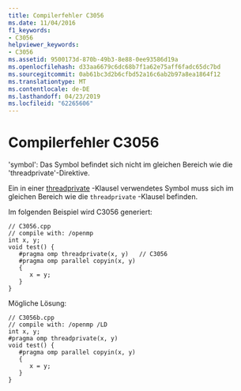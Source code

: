 ```yaml
---
title: Compilerfehler C3056
ms.date: 11/04/2016
f1_keywords:
- C3056
helpviewer_keywords:
- C3056
ms.assetid: 9500173d-870b-49b3-8e88-0ee93586d19a
ms.openlocfilehash: d33aa6679c6dc68b7f1a62e75aff6fadc65dc7bd
ms.sourcegitcommit: 0ab61bc3d2b6cfbd52a16c6ab2b97a8ea1864f12
ms.translationtype: MT
ms.contentlocale: de-DE
ms.lasthandoff: 04/23/2019
ms.locfileid: "62265606"
---
```

# <a name="compiler-error-c3056"></a>Compilerfehler C3056

'symbol': Das Symbol befindet sich nicht im gleichen Bereich wie die 'threadprivate'-Direktive.

Ein in einer [threadprivate](../../parallel/openmp/reference/threadprivate.md) -Klausel verwendetes Symbol muss sich im gleichen Bereich wie die `threadprivate` -Klausel befinden.

Im folgenden Beispiel wird C3056 generiert:

```
// C3056.cpp
// compile with: /openmp
int x, y;
void test() {
   #pragma omp threadprivate(x, y)   // C3056
   #pragma omp parallel copyin(x, y)
   {
      x = y;
   }
}
```

Mögliche Lösung:

```
// C3056b.cpp
// compile with: /openmp /LD
int x, y;
#pragma omp threadprivate(x, y)
void test() {
   #pragma omp parallel copyin(x, y)
   {
      x = y;
   }
}
```